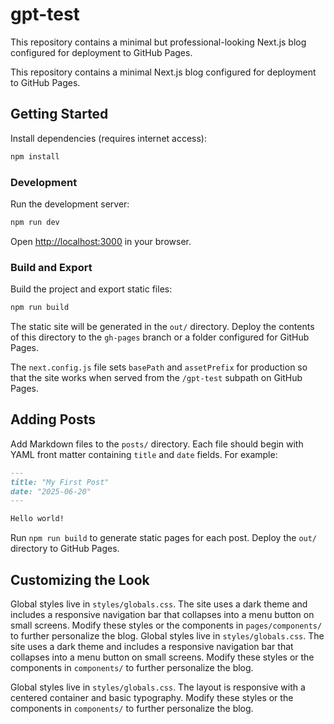 # gpt-test

This repository contains a minimal but professional-looking Next.js blog configured for deployment to GitHub Pages.


This repository contains a minimal Next.js blog configured for deployment to GitHub Pages.

## Getting Started

Install dependencies (requires internet access):

```bash
npm install
```

### Development

Run the development server:

```bash
npm run dev
```

Open [http://localhost:3000](http://localhost:3000) in your browser.

### Build and Export

Build the project and export static files:

```bash
npm run build
```

The static site will be generated in the `out/` directory. Deploy the contents of this directory to the `gh-pages` branch or a folder configured for GitHub Pages.

The `next.config.js` file sets `basePath` and `assetPrefix` for production so that the site works when served from the `/gpt-test` subpath on GitHub Pages.

## Adding Posts

Add Markdown files to the `posts/` directory. Each file should begin with YAML front matter containing `title` and `date` fields. For example:

```markdown
---
title: "My First Post"
date: "2025-06-20"
---

Hello world!
```

Run `npm run build` to generate static pages for each post. Deploy the `out/` directory to GitHub Pages.

## Customizing the Look

Global styles live in `styles/globals.css`. The site uses a dark theme and includes a responsive navigation bar that collapses into a menu button on small screens. Modify these styles or the components in `pages/components/` to further personalize the blog.
Global styles live in `styles/globals.css`. The site uses a dark theme and includes a responsive navigation bar that collapses into a menu button on small screens. Modify these styles or the components in `components/` to further personalize the blog.

Global styles live in `styles/globals.css`. The layout is responsive with a centered container and basic typography. Modify these styles or the components in `components/` to further personalize the blog.
